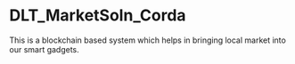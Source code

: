# DLT_MarketSoln_Corda
This is a blockchain based system which helps in bringing local market into our smart gadgets.
